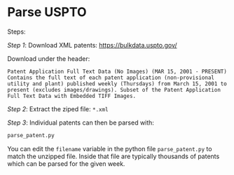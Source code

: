 Parse USPTO
===========

Steps:

*Step 1*: Download XML patents: https://bulkdata.uspto.gov/

Download under the header:

```
Patent Application Full Text Data (No Images) (MAR 15, 2001 - PRESENT)
Contains the full text of each patent application (non-provisional utility and plant) published weekly (Thursdays) from March 15, 2001 to present (excludes images/drawings). Subset of the Patent Application Full Text Data with Embedded TIFF Images.
```

*Step 2*: Extract the ziped file: `*.xml`

*Step 3*: Individual patents can then be parsed with:

```python
parse_patent.py
```

You can edit the `filename` variable in the python file `parse_patent.py` to match the unzipped file. Inside that file are typically thousands of patents which can be parsed for the given week.
